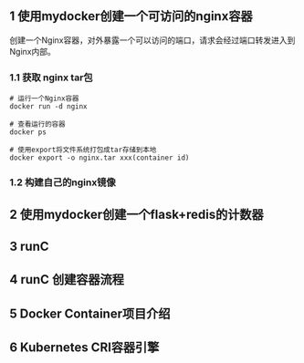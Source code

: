 ## 1 使用mydocker创建一个可访问的nginx容器

创建一个Nginx容器，对外暴露一个可以访问的端口，请求会经过端口转发进入到Nginx内部。


### 1.1 获取 nginx tar包

```docker
# 运行一个Nginx容器
docker run -d nginx

# 查看运行的容器
docker ps

# 使用export将文件系统打包成tar存储到本地
docker export -o nginx.tar xxx(container id)

```

### 1.2 构建自己的nginx镜像





## 2 使用mydocker创建一个flask+redis的计数器





## 3 runC



## 4 runC 创建容器流程




## 5 Docker Container项目介绍




## 6 Kubernetes CRI容器引擎